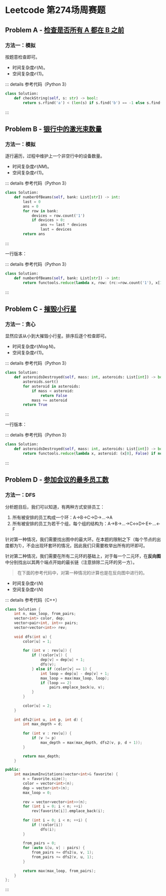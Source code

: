 # Leetcode 第274场周赛题

## Problem A - [检查是否所有 A 都在 B 之前](https://leetcode-cn.com/problems/check-if-all-as-appears-before-all-bs/)

### 方法一：模拟

按题意检查即可。

- 时间复杂度$\mathcal{O}(N)$。
- 空间复杂度$\mathcal{O}(1)$。

::: details 参考代码（Python 3）

```python
class Solution:
    def checkString(self, s: str) -> bool:
        return s.rfind('a') < (len(s) if s.find('b') == -1 else s.find('b'))
```

:::

## Problem B - [银行中的激光束数量](https://leetcode-cn.com/problems/number-of-laser-beams-in-a-bank/)

### 方法一：模拟

逐行遍历，过程中维护上一个非空行中的设备数量。

- 时间复杂度$\mathcal{O}(NM)$。
- 空间复杂度$\mathcal{O}(1)$。

::: details 参考代码（Python 3）

```python
class Solution:
    def numberOfBeams(self, bank: List[str]) -> int:
        last = 0
        ans = 0
        for row in bank:
            devices = row.count('1')
            if devices > 0:
                ans += last * devices
                last = devices
        return ans
```

:::

一行版本：

::: details 参考代码（Python 3）

```python
class Solution:
    def numberOfBeams(self, bank: List[str]) -> int:
        return functools.reduce(lambda x, row: (rc:=row.count('1'), x[1] + x[2] * rc, rc if rc > 0 else x[2]), bank, (0, 0, 0))[1]
```

:::

## Problem C - [摧毁小行星](https://leetcode-cn.com/problems/destroying-asteroids/)

### 方法一：贪心

显然应该从小到大摧毁小行星。排序后逐个检查即可。

- 时间复杂度$\mathcal{O}(N\log N)$。
- 空间复杂度$\mathcal{O}(1)$。

::: details 参考代码（Python 3）

```python
class Solution:
    def asteroidsDestroyed(self, mass: int, asteroids: List[int]) -> bool:
        asteroids.sort()
        for asteroid in asteroids:
            if mass < asteroid:
                return False
            mass += asteroid
        return True
```

:::

一行版本：

::: details 参考代码（Python 3）

```python
class Solution:
    def asteroidsDestroyed(self, mass: int, asteroids: List[int]) -> bool:
        return functools.reduce(lambda x, asteroid: (x[0], False) if not x[1] or x[0] < asteroid else (x[0] + asteroid, True), sorted(asteroids), (mass, True))[1]
```

:::

## Problem D - [参加会议的最多员工数](https://leetcode-cn.com/problems/maximum-employees-to-be-invited-to-a-meeting/)

### 方法一：DFS

分析题目后，我们可以知道，有两种方式安排员工：

1. 所有被安排的员工构成一个环：A->B->C->D->…->A
2. 所有被安排的员工为若干个组，每个组的结构为：A->B->…->C↔D<-E<-…<-F

针对第一种情况，我们需要找出图中的最大环。在本题的限制之下（每个节点的出度都为1），不会出现环套环的情况，因此我们只需要枚举出所有的环即可。

针对第二种情况，我们需要在所有二元环的基础上，对于每一个二元环，在**反向图**中分别找出以其两个端点开始的最长链（注意排除二元环的另一方）。

> 在下面的参考代码中，对第一种情况的计算也是在反向图中进行的。

- 时间复杂度$\mathcal{O}(N)$
- 空间复杂度$\mathcal{O}(N)$

::: details 参考代码（C++）

```cpp
class Solution {
    int n, max_loop, from_pairs;
    vector<int> color, dep;
    vector<pair<int, int>> pairs;
    vector<vector<int>> rev;
    
    void dfs(int u) {
        color[u] = 1;
        
        for (int v : rev[u]) {
            if (!color[v]) {
                dep[v] = dep[u] + 1;
                dfs(v);
            } else if (color[v] == 1) {
                int loop = dep[u] - dep[v] + 1;
                max_loop = max(max_loop, loop);
                if (loop == 2)
                    pairs.emplace_back(u, v);
            }
        }
        
        color[u] = 2;
    }
    
    int dfs2(int u, int p, int d) {
        int max_depth = d;
        
        for (int v : rev[u]) {
            if (v != p)
                max_depth = max(max_depth, dfs2(v, p, d + 1));
        }

        return max_depth;
    }

public:
    int maximumInvitations(vector<int>& favorite) {
        n = favorite.size();
        color = vector<int>(n);
        dep = vector<int>(n);
        max_loop = 0;
        
        rev = vector<vector<int>>(n);
        for (int i = 0; i < n; ++i)
            rev[favorite[i]].emplace_back(i);
        
        for (int i = 0; i < n; ++i) {
            if (!color[i])
                dfs(i);
        }
        
        from_pairs = 0;
        for (auto &[u, v] : pairs) {
            from_pairs += dfs2(u, v, 1);
            from_pairs += dfs2(v, u, 1);
        }
        
        return max(max_loop, from_pairs);
    }
};
```

:::

<Utterances />
